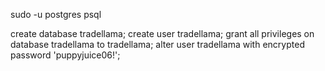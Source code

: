 
sudo -u postgres psql

create database tradellama;
create user tradellama;
grant all privileges on database tradellama to tradellama; 
alter user tradellama with encrypted password 'puppyjuice06!';

